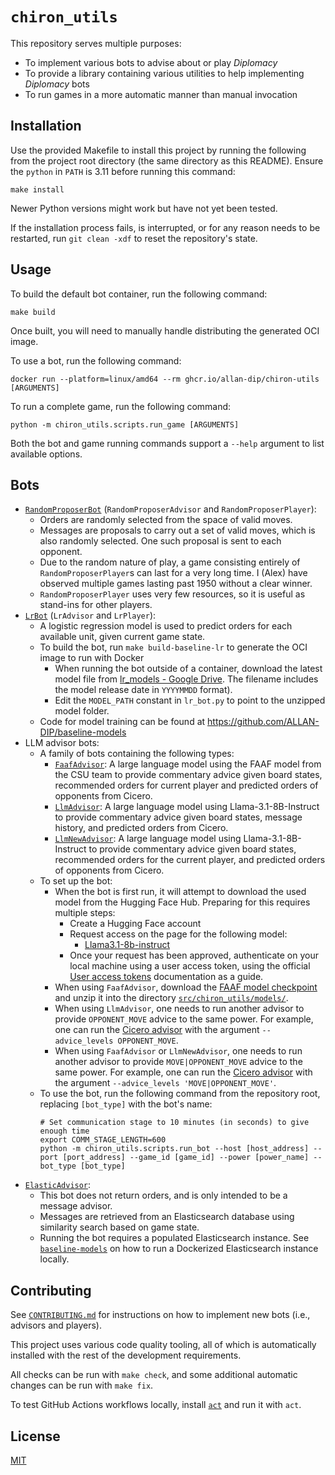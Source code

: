 # `chiron_utils`

This repository serves multiple purposes:

- To implement various bots to advise about or play _Diplomacy_
- To provide a library containing various utilities to help implementing _Diplomacy_ bots
- To run games in a more automatic manner than manual invocation

## Installation

Use the provided Makefile to install this project by running the following from the project root directory (the same directory as this README). Ensure the `python` in `PATH` is 3.11 before running this command:

```shell
make install
```

Newer Python versions might work but have not yet been tested.

If the installation process fails, is interrupted, or for any reason needs to be restarted, run `git clean -xdf` to reset the repository's state.

## Usage

To build the default bot container, run the following command:

```shell
make build
```

Once built, you will need to manually handle distributing the generated OCI image.

To use a bot, run the following command:

```shell
docker run --platform=linux/amd64 --rm ghcr.io/allan-dip/chiron-utils [ARGUMENTS]
```

To run a complete game, run the following command:

```shell
python -m chiron_utils.scripts.run_game [ARGUMENTS]
```

Both the bot and game running commands support a `--help` argument to list available options.

## Bots

- [`RandomProposerBot`](src/chiron_utils/bots/random_proposer_bot.py) (`RandomProposerAdvisor` and `RandomProposerPlayer`):
  - Orders are randomly selected from the space of valid moves.
  - Messages are proposals to carry out a set of valid moves, which is also randomly selected. One such proposal is sent to each opponent.
  - Due to the random nature of play, a game consisting entirely of `RandomProposerPlayer`s can last for a very long time. I (Alex) have observed multiple games lasting past 1950 without a clear winner.
  - `RandomProposerPlayer` uses very few resources, so it is useful as stand-ins for other players.
- [`LrBot`](src/chiron_utils/bots/lr_bot.py) (`LrAdvisor` and `LrPlayer`):
  - A logistic regression model is used to predict orders for each available unit, given current game state.
  - To build the bot, run `make build-baseline-lr` to generate the OCI image to run with Docker
    - When running the bot outside of a container, download the latest model file from [lr_models - Google Drive](https://drive.google.com/drive/folders/1FuG3qY51wRkR8RgEBVY49-loln06W-Ro). The filename includes the model release date in `YYYYMMDD` format).
    - Edit the `MODEL_PATH` constant in `lr_bot.py` to point to the unzipped model folder.
  - Code for model training can be found at <https://github.com/ALLAN-DIP/baseline-models>
- LLM advisor bots:
  - A family of bots containing the following types:
    - [`FaafAdvisor`](src/chiron_utils/bots/csu_faaf_advisor_bot.py): A large language model using the FAAF model from the CSU team to provide commentary advice given board states, recommended orders for current player and predicted orders of opponents from Cicero.
    - [`LlmAdvisor`](src/chiron_utils/bots/llm_advisor_bot.py): A large language model using Llama-3.1-8B-Instruct to provide commentary advice given board states, message history, and predicted orders from Cicero.
    - [`LlmNewAdvisor`](src/chiron_utils/bots/llm_advisor_new_bot.py): A large language model using Llama-3.1-8B-Instruct to provide commentary advice given board states, recommended orders for the current player, and predicted orders of opponents from Cicero.
  - To set up the bot:
    - When the bot is first run, it will attempt to download the used model from the Hugging Face Hub. Preparing for this requires multiple steps:
      - Create a Hugging Face account
      - Request access on the page for the following model:
        - [Llama3.1-8b-instruct](https://huggingface.co/meta-llama/Meta-Llama-3.1-8B-Instruct)
      - Once your request has been approved, authenticate on your local machine using a user access token, using the official [User access tokens](https://huggingface.co/docs/hub/security-tokens) documentation as a guide.
    - When using `FaafAdvisor`, download the [FAAF model checkpoint](https://drive.google.com/file/d/15qGrovFkkOAJd42l1yFtfzzhOCytIbC-/view) and unzip it into the directory [`src/chiron_utils/models/`](src/chiron_utils/models/).
    - When using `LlmAdvisor`, one needs to run another advisor to provide `OPPONENT_MOVE` advice to the same power. For example, one can run the [Cicero advisor](https://github.com/ALLAN-DIP/diplomacy_cicero) with the argument `--advice_levels OPPONENT_MOVE`.
    - When using `FaafAdvisor` or `LlmNewAdvisor`, one needs to run another advisor to provide `MOVE|OPPONENT_MOVE` advice to the same power. For example, one can run the [Cicero advisor](https://github.com/ALLAN-DIP/diplomacy_cicero) with the argument `--advice_levels 'MOVE|OPPONENT_MOVE'`.
  - To use the bot, run the following command from the repository root, replacing `[bot_type]` with the bot's name:
    ```shell
    # Set communication stage to 10 minutes (in seconds) to give enough time
    export COMM_STAGE_LENGTH=600
    python -m chiron_utils.scripts.run_bot --host [host_address] --port [port_address] --game_id [game_id] --power [power_name] --bot_type [bot_type]
    ```
- [`ElasticAdvisor`](src/chiron_utils/bots/elastic_advisor.py):
  - This bot does not return orders, and is only intended to be a message advisor.
  - Messages are retrieved from an Elasticsearch database using similarity search based on game state.
  - Running the bot requires a populated Elasticsearch instance. See [`baseline-models`](https://github.com/ALLAN-DIP/baseline-models/blob/main/README.md#message_advisor_coderestore_snapshotpy) on how to run a Dockerized Elasticsearch instance locally.

## Contributing

See [`CONTRIBUTING.md`](CONTRIBUTING.md) for instructions on how to implement new bots (i.e., advisors and players).

This project uses various code quality tooling, all of which is automatically installed with the rest of the development requirements.

All checks can be run with `make check`, and some additional automatic changes can be run with `make fix`.

To test GitHub Actions workflows locally, install [`act`](https://github.com/nektos/act) and run it with `act`.

## License

[MIT](https://choosealicense.com/licenses/mit/)

